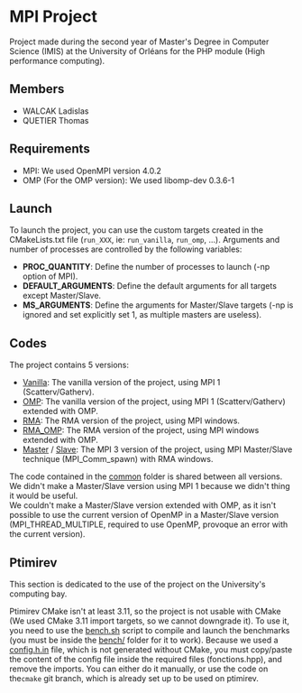 # MPI Project
Project made during the second year of Master's Degree in Computer Science (IMIS) at the University of Orléans for the PHP module (High performance computing).

## Members
 - WALCAK Ladislas
 - QUETIER Thomas

## Requirements
 - MPI: We used OpenMPI version 4.0.2
 - OMP (For the OMP version): We used libomp-dev 0.3.6-1

## Launch
To launch the project, you can use the custom targets created in the CMakeLists.txt file (`run_XXX`, ie: `run_vanilla`, `run_omp`, ...). 
Arguments and number of processes are controlled by the following variables:  
 - **PROC_QUANTITY**: Define the number of processes to launch (-np option of MPI).  
 - **DEFAULT_ARGUMENTS**: Define the default arguments for all targets except Master/Slave.  
 - **MS_ARGUMENTS**: Define the arguments for Master/Slave targets (-np is ignored and set explicitly set 1, as multiple masters are useless).  

## Codes
The project contains 5 versions:  
 - [Vanilla](vanilla.cpp): The vanilla version of the project, using MPI 1 (Scatterv/Gatherv).  
 - [OMP](omp.cpp): The vanilla version of the project, using MPI 1 (Scatterv/Gatherv) extended with OMP.  
 - [RMA](rma.cpp): The RMA version of the project, using MPI windows.  
 - [RMA_OMP](rma_omp.cpp): The RMA version of the project, using MPI windows extended with OMP.  
 - [Master](master_slave/master.cpp) / [Slave](master_slave/slave.cpp): The MPI 3 version of the project, using MPI Master/Slave technique (MPI_Comm_spawn) with RMA windows.  

The code contained in the [common](common) folder is shared between all versions.  
We didn't make a Master/Slave version using MPI 1 because we didn't thing it would be useful.  
We couldn't make a Master/Slave version extended with OMP, as it isn't possible to use the current version of OpenMP in a Master/Slave version (MPI_THREAD_MULTIPLE, required to use OpenMP, provoque an error with the current version).

## Ptimirev
This section is dedicated to the use of the project on the University's computing bay.

Ptimirev CMake isn't at least 3.11, so the project is not usable with CMake (We used CMake 3.11 import targets, so we cannot downgrade it). 
To use it, you need to use the [bench.sh](bench/bench.sh) script to compile and launch the benchmarks (you must be inside the [bench/](bench) folder for it to work). 
Because we used a [config.h.in](common/config.h.in) file, which is not generated without CMake, you must copy/paste the content of the config file inside the required files (fonctions.hpp), 
and remove the imports. You can either do it manually, or use the code on the`cmake` git branch, which is already set up to be used on ptimirev.